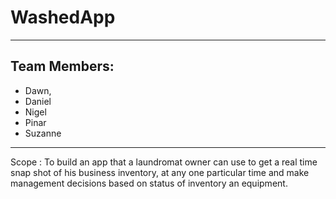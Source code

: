 # WashedApp
---
## Team Members: 
* Dawn, 
* Daniel
* Nigel
* Pinar
* Suzanne

---
Scope : To build an app that a laundromat owner can use to get a real time snap shot of his business inventory, at any one particular time and make management decisions based on status of inventory an equipment.


